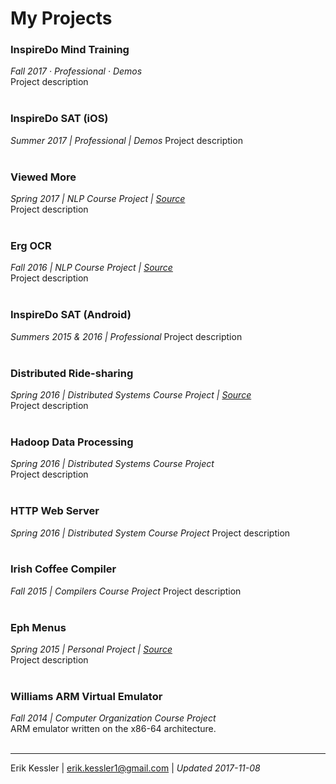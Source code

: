 # My Projects

### InspireDo Mind Training
*Fall 2017 · Professional · Demos*</br>
Project description
</br>
</br>

### InspireDo SAT (iOS)
*Summer 2017 | Professional | Demos*
Project description
</br>
</br>

### Viewed More
*Spring 2017 | NLP Course Project | [Source](https://github.com/erikkessler1/viewed-more)*</br>
Project description
</br>
</br>

### Erg OCR
*Fall 2016 | NLP Course Project | [Source](https://github.com/erikkessler1/erg-ocr)*</br>
Project description
</br>
</br>

### InspireDo SAT (Android)
*Summers 2015 & 2016 | Professional*
Project description
</br>
</br>

### Distributed Ride-sharing
*Spring 2016 | Distributed Systems Course Project | [Source](https://github.com/erikkessler1/distributed-ridesharing)*</br>
Project description
</br>
</br>

### Hadoop Data Processing
*Spring 2016 | Distributed Systems Course Project*</br>
Project description
</br>
</br>

### HTTP Web Server
*Spring 2016 | Distributed System Course Project*
Project description
</br>
</br>

### Irish Coffee Compiler
*Fall 2015 | Compilers Course Project*
Project description
</br>
</br>

### Eph Menus
*Spring 2015 | Personal Project | [Source](https://github.com/erikkessler1/williams-menus)*</br>
Project description
</br>
</br>

### Williams ARM Virtual Emulator
*Fall 2014 | Computer Organization Course Project*</br>
ARM emulator written on the x86-64 architecture.
</br>
</br>

---
Erik Kessler | erik.kessler1@gmail.com | *Updated 2017-11-08*
